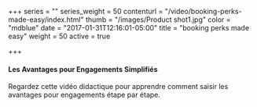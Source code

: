 +++
series = ""
series_weight = 50
contenturl = "/video/booking-perks-made-easy/index.html"
thumb = "/images/Product shot1.jpg"
color = "mdblue"
date = "2017-01-31T12:16:01-05:00"
title = "booking perks made easy"
weight = 50
active = true

+++

#### Les Avantages pour Engagements Simplifiés

Regardez cette vidéo didactique pour apprendre comment saisir les avantages pour engagements étape par étape.
